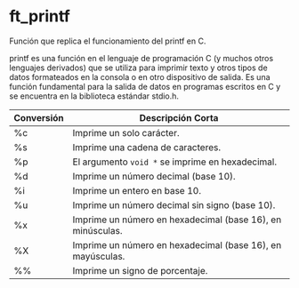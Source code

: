 # ft_printf
Función que replica el funcionamiento del printf en C.

printf es una función en el lenguaje de programación C (y muchos otros lenguajes derivados) que se utiliza para imprimir texto y otros tipos de datos formateados en la consola o en otro dispositivo de salida. Es una función fundamental para la salida de datos en programas escritos en C y se encuentra en la biblioteca estándar stdio.h.

| Conversión | Descripción Corta                                                                              |
|------------|-----------------------------------------------------------------------------------------------|
| %c         | Imprime un solo carácter.                                                                      |
| %s         | Imprime una cadena de caracteres.                                                              |
| %p         | El argumento `void *` se imprime en hexadecimal.                                               |
| %d         | Imprime un número decimal (base 10).                                                           |
| %i         | Imprime un entero en base 10.                                                                  |
| %u         | Imprime un número decimal sin signo (base 10).                                                 |
| %x         | Imprime un número en hexadecimal (base 16), en minúsculas.                                     |
| %X         | Imprime un número en hexadecimal (base 16), en mayúsculas.                                     |
| %%         | Imprime un signo de porcentaje.                                                                |
